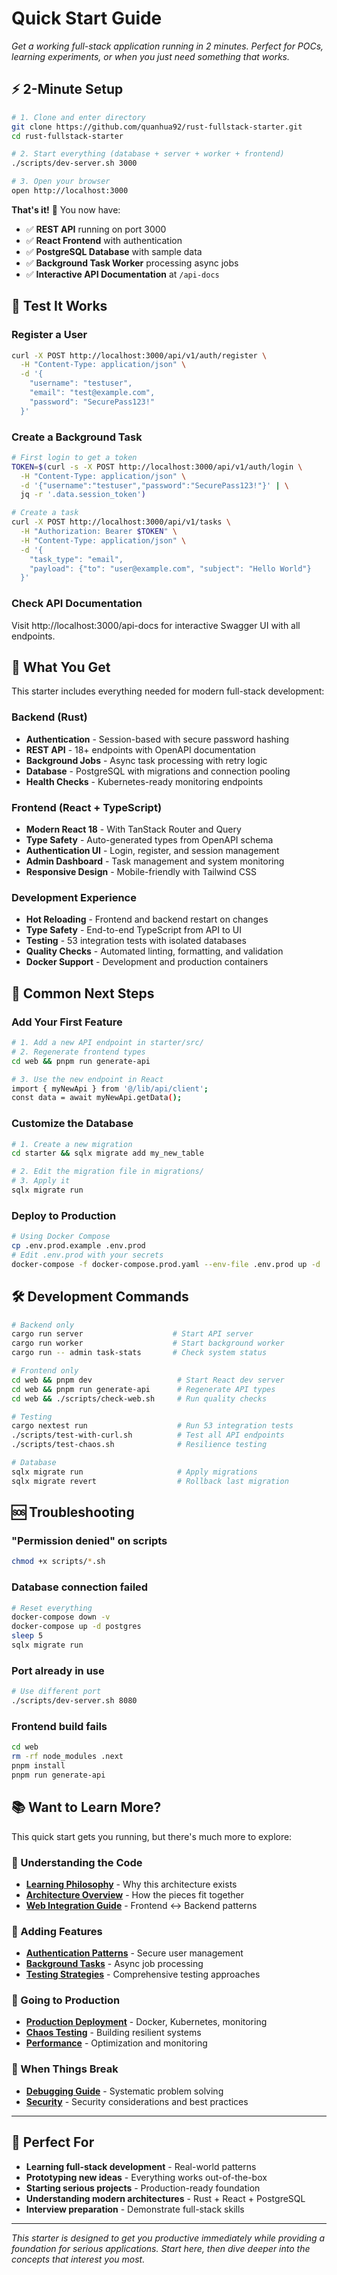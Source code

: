 # Quick Start Guide

*Get a working full-stack application running in 2 minutes. Perfect for POCs, learning experiments, or when you just need something that works.*

## ⚡ 2-Minute Setup

```bash
# 1. Clone and enter directory
git clone https://github.com/quanhua92/rust-fullstack-starter.git
cd rust-fullstack-starter

# 2. Start everything (database + server + worker + frontend)
./scripts/dev-server.sh 3000

# 3. Open your browser
open http://localhost:3000
```

**That's it!** 🎉 You now have:
- ✅ **REST API** running on port 3000
- ✅ **React Frontend** with authentication
- ✅ **PostgreSQL Database** with sample data
- ✅ **Background Task Worker** processing async jobs
- ✅ **Interactive API Documentation** at `/api-docs`

## 🧪 Test It Works

### Register a User
```bash
curl -X POST http://localhost:3000/api/v1/auth/register \
  -H "Content-Type: application/json" \
  -d '{
    "username": "testuser",
    "email": "test@example.com", 
    "password": "SecurePass123!"
  }'
```

### Create a Background Task
```bash
# First login to get a token
TOKEN=$(curl -s -X POST http://localhost:3000/api/v1/auth/login \
  -H "Content-Type: application/json" \
  -d '{"username":"testuser","password":"SecurePass123!"}' | \
  jq -r '.data.session_token')

# Create a task
curl -X POST http://localhost:3000/api/v1/tasks \
  -H "Authorization: Bearer $TOKEN" \
  -H "Content-Type: application/json" \
  -d '{
    "task_type": "email",
    "payload": {"to": "user@example.com", "subject": "Hello World"}
  }'
```

### Check API Documentation
Visit http://localhost:3000/api-docs for interactive Swagger UI with all endpoints.

## 🎯 What You Get

This starter includes everything needed for modern full-stack development:

### **Backend (Rust)**
- **Authentication** - Session-based with secure password hashing
- **REST API** - 18+ endpoints with OpenAPI documentation  
- **Background Jobs** - Async task processing with retry logic
- **Database** - PostgreSQL with migrations and connection pooling
- **Health Checks** - Kubernetes-ready monitoring endpoints

### **Frontend (React + TypeScript)**
- **Modern React 18** - With TanStack Router and Query
- **Type Safety** - Auto-generated types from OpenAPI schema
- **Authentication UI** - Login, register, and session management
- **Admin Dashboard** - Task management and system monitoring
- **Responsive Design** - Mobile-friendly with Tailwind CSS

### **Development Experience**
- **Hot Reloading** - Frontend and backend restart on changes
- **Type Safety** - End-to-end TypeScript from API to UI
- **Testing** - 53 integration tests with isolated databases
- **Quality Checks** - Automated linting, formatting, and validation
- **Docker Support** - Development and production containers

## 🚀 Common Next Steps

### Add Your First Feature
```bash
# 1. Add a new API endpoint in starter/src/
# 2. Regenerate frontend types
cd web && pnpm run generate-api

# 3. Use the new endpoint in React
import { myNewApi } from '@/lib/api/client';
const data = await myNewApi.getData();
```

### Customize the Database
```bash
# 1. Create a new migration
cd starter && sqlx migrate add my_new_table

# 2. Edit the migration file in migrations/
# 3. Apply it
sqlx migrate run
```

### Deploy to Production
```bash
# Using Docker Compose
cp .env.prod.example .env.prod
# Edit .env.prod with your secrets
docker-compose -f docker-compose.prod.yaml --env-file .env.prod up -d
```

## 🛠️ Development Commands

```bash
# Backend only
cargo run server                    # Start API server
cargo run worker                    # Start background worker
cargo run -- admin task-stats       # Check system status

# Frontend only  
cd web && pnpm dev                   # Start React dev server
cd web && pnpm run generate-api      # Regenerate API types
cd web && ./scripts/check-web.sh     # Run quality checks

# Testing
cargo nextest run                    # Run 53 integration tests
./scripts/test-with-curl.sh          # Test all API endpoints
./scripts/test-chaos.sh              # Resilience testing

# Database
sqlx migrate run                     # Apply migrations
sqlx migrate revert                  # Rollback last migration
```

## 🆘 Troubleshooting

### "Permission denied" on scripts
```bash
chmod +x scripts/*.sh
```

### Database connection failed
```bash
# Reset everything
docker-compose down -v
docker-compose up -d postgres
sleep 5
sqlx migrate run
```

### Port already in use
```bash
# Use different port
./scripts/dev-server.sh 8080
```

### Frontend build fails
```bash
cd web
rm -rf node_modules .next
pnpm install
pnpm run generate-api
```

## 📚 Want to Learn More?

This quick start gets you running, but there's much more to explore:

### **📖 Understanding the Code**
- **[Learning Philosophy](learning-philosophy.md)** - Why this architecture exists
- **[Architecture Overview](guides/01-architecture.md)** - How the pieces fit together
- **[Web Integration Guide](guides/10-web-frontend-integration.md)** - Frontend ↔ Backend patterns

### **🔧 Adding Features**
- **[Authentication Patterns](guides/02-authentication.md)** - Secure user management
- **[Background Tasks](guides/04-background-tasks.md)** - Async job processing
- **[Testing Strategies](guides/08-testing.md)** - Comprehensive testing approaches

### **🚢 Going to Production**
- **[Production Deployment](production-deployment.md)** - Docker, Kubernetes, monitoring
- **[Chaos Testing](guides/09-chaos-testing.md)** - Building resilient systems
- **[Performance](reliability.md)** - Optimization and monitoring

### **🐛 When Things Break**
- **[Debugging Guide](guides/11-debugging-and-troubleshooting.md)** - Systematic problem solving
- **[Security](security.md)** - Security considerations and best practices

---

## 🎯 Perfect For

- **Learning full-stack development** - Real-world patterns
- **Prototyping new ideas** - Everything works out-of-the-box  
- **Starting serious projects** - Production-ready foundation
- **Understanding modern architectures** - Rust + React + PostgreSQL
- **Interview preparation** - Demonstrate full-stack skills

---

*This starter is designed to get you productive immediately while providing a foundation for serious applications. Start here, then dive deeper into the concepts that interest you most.*